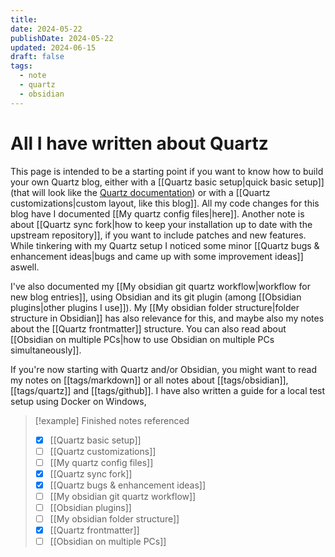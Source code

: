 ```yaml
---
title: 
date: 2024-05-22
publishDate: 2024-05-22
updated: 2024-06-15
draft: false
tags:
  - note
  - quartz
  - obsidian
---
```


# All I have written about Quartz

This page is intended to be a starting point if you want to know how to build your own Quartz blog, either with a [[Quartz basic setup|quick basic setup]] (that will look like the [Quartz documentation](https://quartz.jzhao.xyz/)) or with a [[Quartz customizations|custom layout, like this blog]]. All my code changes for this blog have I documented [[My quartz config files|here]]. Another note is about [[Quartz sync fork|how to keep your installation up to date with the upstream repository]], if you want to include patches and new features. While tinkering with my Quartz setup I noticed some minor [[Quartz bugs & enhancement ideas|bugs and came up with some improvement ideas]] aswell.

I've also documented my [[My obsidian git quartz workflow|workflow for new blog entries]], using Obsidian and its git plugin (among [[Obsidian plugins|other plugins I use]]). My [[My obsidian folder structure|folder structure in Obsidian]] has also relevance for this, and maybe also my notes about the [[Quartz frontmatter]] structure. You can also read about [[Obsidian on multiple PCs|how to use Obsidian on multiple PCs simultaneously]].

If you're now starting with Quartz and/or Obsidian, you might want to read my notes on [[tags/markdown]] or all notes about [[tags/obsidian]], [[tags/quartz]] and [[tags/github]]. I have also written a guide for a local test setup using Docker on Windows, 

>[!example] Finished notes referenced
>- [x] [[Quartz basic setup]]
>- [ ] [[Quartz customizations]]
>- [ ] [[My quartz config files]]
>- [x] [[Quartz sync fork]]
>- [x] [[Quartz bugs & enhancement ideas]]
>- [ ] [[My obsidian git quartz workflow]]
>- [ ] [[Obsidian plugins]]
>- [ ] [[My obsidian folder structure]]
>- [x] [[Quartz frontmatter]]
>- [ ] [[Obsidian on multiple PCs]]

